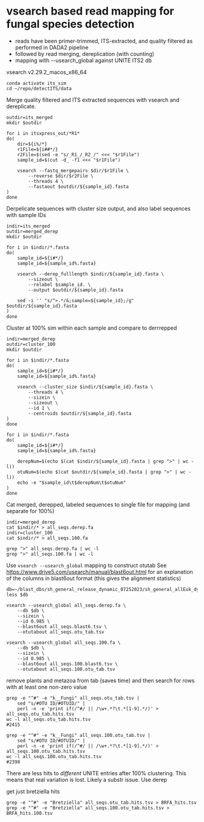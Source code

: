 # vsearch based read mapping for fungal species detection

- reads have been primer-trimmed, ITS-extracted, and quality filtered as performed in DADA2 pipeline
- followed by read merging, dereplication (with counting)
- mapping with --usearch_global against UNITE ITS2 db

vsearch v2.29.2_macos_x86_64
```
conda activate its_sim
cd ~/repo/detectITS/data
```
Merge quality filtered and ITS extracted sequences with vsearch and dereplicate.
```
outdir=its_merged
mkdir $outdir

for i in itsxpress_out/*R1*
do(
    dir=${i%/*}
    r1File=${i##*/}
    r2File=$(sed -e "s/_R1_/_R2_/" <<< "$r1File")
    sample_id=$(cut -d_ -f1 <<< "$r1File")
    
    vsearch --fastq_mergepairs $dir/$r1File \
        --reverse $dir/$r2File \
        --threads 4 \
        --fastaout $outdir/${sample_id}.fasta
)
done
```
Derpelicate sequences with cluster size output, and also label sequences with sample IDs
```
indir=its_merged
outdir=merged_derep
mkdir $outdir

for i in $indir/*.fasta
do(
    sample_id=${i#*/}
    sample_id=${sample_id%.fasta}

    vsearch --derep_fulllength $indir/${sample_id}.fasta \
        --sizeout \
        --relabel $sample_id. \
        --output $outdir/${sample_id}.fasta

    sed -i '' "s/^>.*/&;sample=${sample_id};/g" $outdir/${sample_id}.fasta
)
done
```
Cluster at 100% sim within each sample and compare to derrrepped
```
indir=merged_derep
outdir=cluster_100
mkdir $outdir

for i in $indir/*.fasta
do(
    sample_id=${i#*/}
    sample_id=${sample_id%.fasta}

    vsearch --cluster_size $indir/${sample_id}.fasta \
        --threads 4 \
        --sizein \
        --sizeout \
        --id 1 \
        --centroids $outdir/${sample_id}.fasta
)
done

for i in $indir/*.fasta
do(
    sample_id=${i#*/}
    sample_id=${sample_id%.fasta}

    derepNum=$(echo $(cat $indir/${sample_id}.fasta | grep ">" | wc -l))
    otuNum=$(echo $(cat $outdir/${sample_id}.fasta | grep ">" | wc -l))
    echo -e "$sample_id\t$derepNum\t$otuNum"
)
done

```
Cat merged, derepped, labeled sequences to single file for mapping (and separate for 100%)
```
indir=merged_derep
cat $indir/* > all_seqs.derep.fa
indir=cluster_100
cat $indir/* > all_seqs.100.fa

grep ">" all_seqs.derep.fa | wc -l
grep ">" all_seqs.100.fa | wc -l
```
Use `vsearch --usearch_global` mapping to construct otutab
See https://www.drive5.com/usearch/manual/blast6out.html for an explanation of the columns in blast6out format (this gives the alignment statistics)

```
db=~/blast_dbs/sh_general_release_dynamic_07252023/sh_general_allEuk_dynamic_singletons_25072023.ITS2.SPP_OF_CONCERN_CORRECTIONS.fasta
less $db

vsearch --usearch_global all_seqs.derep.fa \
    --db $db \
    --sizein \
    --id 0.985 \
    --blast6out all_seqs.blast6.tsv \
    --otutabout all_seqs.otu_tab.tsv
    
vsearch --usearch_global all_seqs.100.fa \
    --db $db \
    --sizein \
    --id 0.985 \
    --blast6out all_seqs.100.blast6.tsv \
    --otutabout all_seqs.100.otu_tab.tsv

```
remove plants and metazoa from tab (saves time) and then search for rows with at least one non-zero value
```
grep -e "^#" -e "k__Fungi" all_seqs.otu_tab.tsv | 
    sed "s/#OTU ID/#OTUID/" | 
    perl -n -e 'print if(/^#/ || /\w+.*?\t.*[1-9].*/)' > all_seqs.otu_tab.hits.tsv
wc -l all_seqs.otu_tab.hits.tsv
#2415

grep -e "^#" -e "k__Fungi" all_seqs.100.otu_tab.tsv | 
    sed "s/#OTU ID/#OTUID/" | 
    perl -n -e 'print if(/^#/ || /\w+.*?\t.*[1-9].*/)' > all_seqs.100.otu_tab.hits.tsv
wc -l all_seqs.100.otu_tab.hits.tsv
#2398
```
There are less hits to *different* UNITE entries after 100% clustering. This means that real variation is lost. Likely a substr issue. Use derep

get just bretziella hits
```
grep -e "^#" -e "Bretziella" all_seqs.otu_tab.hits.tsv > BRFA_hits.tsv
grep -e "^#" -e "Bretziella" all_seqs.100.otu_tab.hits.tsv > BRFA_hits.100.tsv
```
